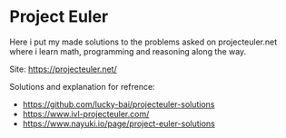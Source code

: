 # Project Euler

Here i put my made solutions to the problems asked on projecteuler.net where i learn math, programming and reasoning along the way.


Site: https://projecteuler.net/

Solutions and explanation for refrence:
- https://github.com/lucky-bai/projecteuler-solutions
- https://www.ivl-projecteuler.com/
- https://www.nayuki.io/page/project-euler-solutions
